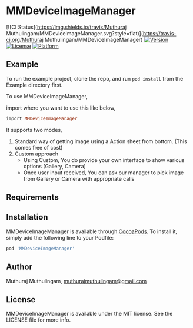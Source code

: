 # MMDeviceImageManager

[![CI Status](https://img.shields.io/travis/Muthuraj Muthulingam/MMDeviceImageManager.svg?style=flat)](https://travis-ci.org/Muthuraj Muthulingam/MMDeviceImageManager)
[![Version](https://img.shields.io/cocoapods/v/MMDeviceImageManager.svg?style=flat)](https://cocoapods.org/pods/MMDeviceImageManager)
[![License](https://img.shields.io/cocoapods/l/MMDeviceImageManager.svg?style=flat)](https://cocoapods.org/pods/MMDeviceImageManager)
[![Platform](https://img.shields.io/cocoapods/p/MMDeviceImageManager.svg?style=flat)](https://cocoapods.org/pods/MMDeviceImageManager)

## Example

To run the example project, clone the repo, and run `pod install` from the Example directory first.

To use MMDeviceImageManager,

import where you want to use this like below,
```ruby
import MMDeviceImageManager
```

It supports two modes,

1. Standard way of getting image using a Action sheet from bottom. (This comes free of cost)
2. Custom approach
   - Using Custom, You do provide your own interface to show various options (Gallery, Camera) 
   - Once user input received, You can ask our manager to pick image from Gallery or Camera with appropriate calls
   

## Requirements

## Installation

MMDeviceImageManager is available through [CocoaPods](https://cocoapods.org). To install
it, simply add the following line to your Podfile:

```ruby
pod 'MMDeviceImageManager'
```

## Author

Muthuraj Muthulingam, muthurajmuthulingam@gmail.com

## License

MMDeviceImageManager is available under the MIT license. See the LICENSE file for more info.

